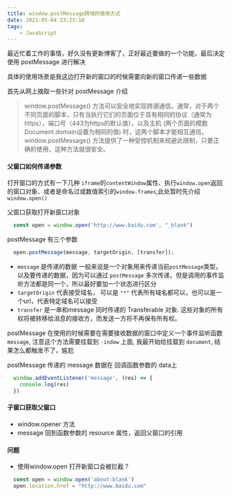 ```yaml
---
title: window.postMessage跨域的使用方式
date: 2021-05-04 23:23:18
tags:
    - JavaScript
---
```


最近忙着工作的事情，好久没有更新博客了，正好最近要做的一个功能，最后决定使用 postMessage 进行解决

具体的使用场景是我这边打开新的窗口的时候需要向新的窗口传递一些数据

首先从网上摘取一些针对 postMessage 介绍
>window.postMessage() 方法可以安全地实现跨源通信。通常，对于两个不同页面的脚本，只有当执行它们的页面位于具有相同的协议（通常为https），端口号（443为https的默认值），以及主机  (两个页面的模数 Document.domain设置为相同的值) 时，这两个脚本才能相互通信。window.postMessage() 方法提供了一种受控机制来规避此限制，只要正确的使用，这种方法就很安全。

#### 父窗口如何传递参数

打开窗口的方式有一下几种 `iframe`的`contentWindow`属性、执行`window.open`返回的窗口对象、或者是命名过或数值索引的`window.frames`,此处暂时先介绍 `window.open()`

父窗口获取打开新窗口对象

~~~js
  const open = window.open('http://www.baidu.com', "_blank")
~~~

postMessage 有三个参数
~~~js
  open.postMessage(message, targetOrigin, [transfer]);
~~~
* `message` 是传递的数据 一般来说是一个对象用来传递当前`postMessage`类型，以及要传递的数据，因为可以通过 `postMessage` 多次传递，但是调用的事件监听方法都是同一个，所以最好要加一个状态进行区分
* `targetOrigin` 代表接受域名， 可以是 `"*"` 代表所有域名都可以，也可以是一个url，代表特定域名可以接受
* `transfer` 是一串和message 同时传递的 Transferable 对象. 这些对象的所有权将被转移给消息的接收方，而发送一方将不再保有所有权。

postMessage 在使用的时候需要在需要接收数据的窗口中定义一个事件监听函数 `message`, 注意这个方法需要挂载到 `·indow` 上面, 我最开始给挂载到 `document`, 结果怎么都触发不了，尴尬

postMessage 传递的 message 数据在 回调函数参数的 data上

~~~js
  window.addEventListener('message', (res) => {
    console.log(res)
  })
~~~

#### 子窗口获取父窗口

* window.opener 方法
* message 回到函数参数的 resource 属性，返回父窗口的引用

#### 问题

* 使用window.open 打开新窗口会被拦截？

~~~js
  const open = window.open('about:blank')
  open.location.href = "http://www.baidu.com"
~~~




